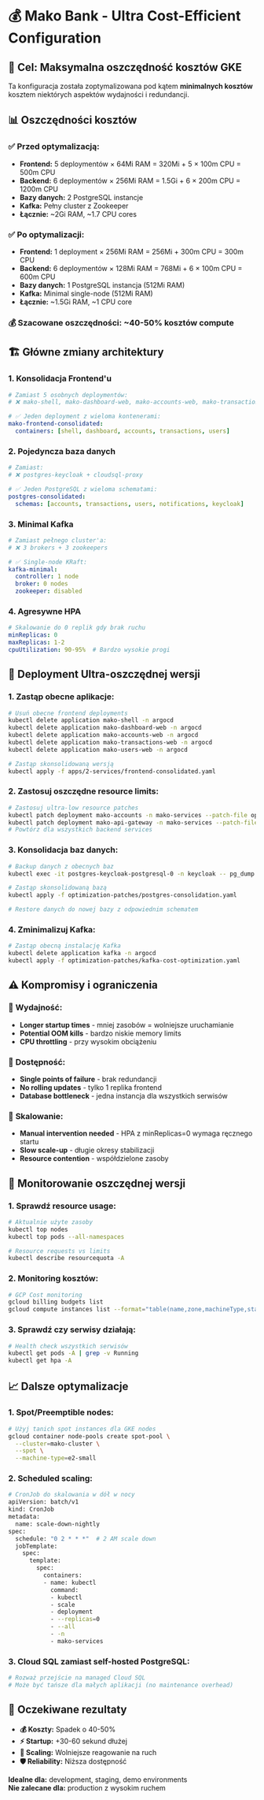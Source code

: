 # 💰 Mako Bank - Ultra Cost-Efficient Configuration

## 🎯 Cel: Maksymalna oszczędność kosztów GKE

Ta konfiguracja została zoptymalizowana pod kątem **minimalnych kosztów** kosztem niektórych aspektów wydajności i redundancji.

## 📊 Oszczędności kosztów

### ✅ **Przed optymalizacją:**
- **Frontend:** 5 deploymentów × 64Mi RAM = 320Mi + 5 × 100m CPU = 500m CPU
- **Backend:** 6 deploymentów × 256Mi RAM = 1.5Gi + 6 × 200m CPU = 1200m CPU
- **Bazy danych:** 2 PostgreSQL instancje
- **Kafka:** Pełny cluster z Zookeeper
- **Łącznie:** ~2Gi RAM, ~1.7 CPU cores

### ✅ **Po optymalizacji:**
- **Frontend:** 1 deployment × 256Mi RAM = 256Mi + 300m CPU = 300m CPU
- **Backend:** 6 deploymentów × 128Mi RAM = 768Mi + 6 × 100m CPU = 600m CPU  
- **Bazy danych:** 1 PostgreSQL instancja (512Mi RAM)
- **Kafka:** Minimal single-node (512Mi RAM)
- **Łącznie:** ~1.5Gi RAM, ~1 CPU core

### 💰 **Szacowane oszczędności: ~40-50% kosztów compute**

## 🏗️ Główne zmiany architektury

### 1. **Konsolidacja Frontend'u**
```yaml
# Zamiast 5 osobnych deploymentów:
# ❌ mako-shell, mako-dashboard-web, mako-accounts-web, mako-transactions-web, mako-users-web

# ✅ Jeden deployment z wieloma kontenerami:
mako-frontend-consolidated:
  containers: [shell, dashboard, accounts, transactions, users]
```

### 2. **Pojedyncza baza danych**
```yaml
# Zamiast:
# ❌ postgres-keycloak + cloudsql-proxy

# ✅ Jeden PostgreSQL z wieloma schematami:
postgres-consolidated:
  schemas: [accounts, transactions, users, notifications, keycloak]
```

### 3. **Minimal Kafka**
```yaml
# Zamiast pełnego cluster'a:
# ❌ 3 brokers + 3 zookeepers

# ✅ Single-node KRaft:
kafka-minimal:
  controller: 1 node
  broker: 0 nodes
  zookeeper: disabled
```

### 4. **Agresywne HPA**
```yaml
# Skalowanie do 0 replik gdy brak ruchu
minReplicas: 0
maxReplicas: 1-2
cpuUtilization: 90-95%  # Bardzo wysokie progi
```

## 🚀 Deployment Ultra-oszczędnej wersji

### 1. **Zastąp obecne aplikacje:**
```bash
# Usuń obecne frontend deployments
kubectl delete application mako-shell -n argocd
kubectl delete application mako-dashboard-web -n argocd
kubectl delete application mako-accounts-web -n argocd
kubectl delete application mako-transactions-web -n argocd
kubectl delete application mako-users-web -n argocd

# Zastąp skonsolidowaną wersją
kubectl apply -f apps/2-services/frontend-consolidated.yaml
```

### 2. **Zastosuj oszczędne resource limits:**
```bash
# Zastosuj ultra-low resource patches
kubectl patch deployment mako-accounts -n mako-services --patch-file optimization-patches/ultra-low-cost-optimization.yaml
kubectl patch deployment mako-api-gateway -n mako-services --patch-file optimization-patches/ultra-low-cost-optimization.yaml
# Powtórz dla wszystkich backend services
```

### 3. **Konsolidacja baz danych:**
```bash
# Backup danych z obecnych baz
kubectl exec -it postgres-keycloak-postgresql-0 -n keycloak -- pg_dump keycloak > keycloak-backup.sql

# Zastąp skonsolidowaną bazą
kubectl apply -f optimization-patches/postgres-consolidation.yaml

# Restore danych do nowej bazy z odpowiednim schematem
```

### 4. **Zminimalizuj Kafka:**
```bash
# Zastąp obecną instalację Kafka
kubectl delete application kafka -n argocd
kubectl apply -f optimization-patches/kafka-cost-optimization.yaml
```

## ⚠️ **Kompromisy i ograniczenia**

### 🔴 **Wydajność:**
- **Longer startup times** - mniej zasobów = wolniejsze uruchamianie
- **Potential OOM kills** - bardzo niskie memory limits
- **CPU throttling** - przy wysokim obciążeniu

### 🔴 **Dostępność:**
- **Single points of failure** - brak redundancji
- **No rolling updates** - tylko 1 replika frontend
- **Database bottleneck** - jedna instancja dla wszystkich serwisów

### 🔴 **Skalowanie:**
- **Manual intervention needed** - HPA z minReplicas=0 wymaga ręcznego startu
- **Slow scale-up** - długie okresy stabilizacji
- **Resource contention** - współdzielone zasoby

## 🔧 **Monitorowanie oszczędnej wersji**

### 1. **Sprawdź resource usage:**
```bash
# Aktualnie użyte zasoby
kubectl top nodes
kubectl top pods --all-namespaces

# Resource requests vs limits
kubectl describe resourcequota -A
```

### 2. **Monitoring kosztów:**
```bash
# GCP Cost monitoring
gcloud billing budgets list
gcloud compute instances list --format="table(name,zone,machineType,status)"
```

### 3. **Sprawdź czy serwisy działają:**
```bash
# Health check wszystkich serwisów
kubectl get pods -A | grep -v Running
kubectl get hpa -A
```

## 📈 **Dalsze optymalizacje**

### 1. **Spot/Preemptible nodes:**
```bash
# Użyj tanich spot instances dla GKE nodes
gcloud container node-pools create spot-pool \
  --cluster=mako-cluster \
  --spot \
  --machine-type=e2-small
```

### 2. **Scheduled scaling:**
```bash
# CronJob do skalowania w dół w nocy
apiVersion: batch/v1
kind: CronJob
metadata:
  name: scale-down-nightly
spec:
  schedule: "0 2 * * *"  # 2 AM scale down
  jobTemplate:
    spec:
      template:
        spec:
          containers:
          - name: kubectl
            command:
            - kubectl
            - scale
            - deployment
            - --replicas=0
            - --all
            - -n
            - mako-services
```

### 3. **Cloud SQL zamiast self-hosted PostgreSQL:**
```yaml
# Rozważ przejście na managed Cloud SQL
# Może być tańsze dla małych aplikacji (no maintenance overhead)
```

## 🎯 **Oczekiwane rezultaty**

- **💰 Koszty:** Spadek o 40-50%
- **⚡ Startup:** +30-60 sekund dłużej
- **🔄 Scaling:** Wolniejsze reagowanie na ruch
- **🛡️ Reliability:** Niższa dostępność

**Idealne dla:** development, staging, demo environments  
**Nie zalecane dla:** production z wysokim ruchem
